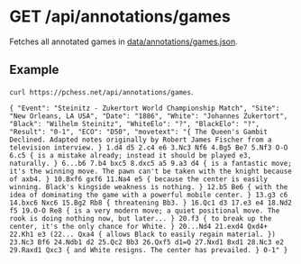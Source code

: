 # GET /api/annotations/games

Fetches all annotated games in [data/annotations/games.json](https://github.com/chesslablab/chess-api/blob/main/data/annotations/games.json).

## Example

`curl https://pchess.net/api/annotations/games`.

`{
    "Event": "Steinitz - Zukertort World Championship Match",
    "Site": "New Orleans, LA USA",
    "Date": "1886",
    "White": "Johannes Zukertort",
    "Black": "Wilhelm Steinitz",
    "WhiteElo": "?",
    "BlackElo": "?",
    "Result": "0-1",
    "ECO": "D50",
    "movetext": "{ The Queen's Gambit Declined. Adapted notes originally by Robert James Fischer from a television interview. } 1.d4 d5 2.c4 e6 3.Nc3 Nf6 4.Bg5 Be7 5.Nf3 O-O 6.c5 { is a mistake already; instead it should be played e3, naturally. } 6...b6 7.b4 bxc5 8.dxc5 a5 9.a3 d4 { is a fantastic move; it's the winning move. The pawn can't be taken with the knight because of axb4. } 10.Bxf6 gxf6 11.Na4 e5 { because the center is easily winning. Black's kingside weakness is nothing. } 12.b5 Be6 { with the idea of dominating the game with a powerful mobile center. } 13.g3 c6 14.bxc6 Nxc6 15.Bg2 Rb8 { threatening Bb3. } 16.Qc1 d3 17.e3 e4 18.Nd2 f5 19.O-O Re8 { is a very modern move; a quiet positional move. The rook is doing nothing now, but later... } 20.f3 { to break up the center, it's the only chance for White. } 20...Nd4 21.exd4 Qxd4+ 22.Kh1 e3 (22... Qxa4 { allows Black to easily regain material. }) 23.Nc3 Bf6 24.Ndb1 d2 25.Qc2 Bb3 26.Qxf5 d1=Q 27.Nxd1 Bxd1 28.Nc3 e2 29.Raxd1 Qxc3 { and White resigns. The center has prevailed. } 0-1"
  }`
